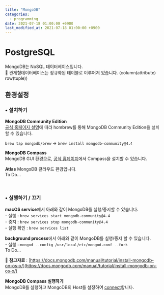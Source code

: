 ```yaml
---
title: "MongoDB"
categories:
  - programming
date: 2021-07-18 01:00:00 +0900
last_modified_at: 2021-07-18 01:00:00 +0900
---
```


# PostgreSQL
MongoDB는 NoSQL 데이터베이스입니다.  
🔎 관계형데이터베이스는 정규화된 테이블로 이루어져 있습니다.
(column(attribute) row(tuple))

## 환경설정
### • 설치하기
**MongoDB Community Edition**  
[공식 홈페이지 설명](https://docs.mongodb.com/manual/tutorial/install-mongodb-on-os-x/)에 따라 hombrew를 통해 MongoDB Community Edition을 설치할 수 있습니다.

`brew tap mongodb/brew` → `brew install mongodb-community@4.4`

**MongoDB Compass**  
MongoDB GUI 환경으로, [공식 홈페이지](https://www.mongodb.com/try/download/compass?jmp=docs)에서 Compass을 설치할 수 있습니다.


**Atlas**
MongoDB 클라우드 환경입니다.  
To Do...

<br>

### • 실행하기 / 끄기
**macOS service**에서 아래와 같이 MongoDB를 실행/중지할 수 있습니다.  
\- 실행 : `brew services start mongodb-community@4.4`  
\- 중지 : `brew services stop mongodb-community@4.4`  
\- 실행 확인 : `brew services list`

**background process**에서 아래와 같이 MongoDB를 실행/중지 할 수 있습니다.  
\- 실행 : `mongod --config /usr/local/etc/mongod.conf --fork`  
To Do...

📔 **참고자료** : [https://docs.mongodb.com/manual/tutorial/install-mongodb-on-os-x/](https://docs.mongodb.com/manual/tutorial/install-mongodb-on-os-x/)

**MongoDB Compass 실행하기**  
MongoDB를 실행하고 MongoDB의 Host를 설정하여 [connect](https://docs.mongodb.com/compass/master/connect/)합니다.
